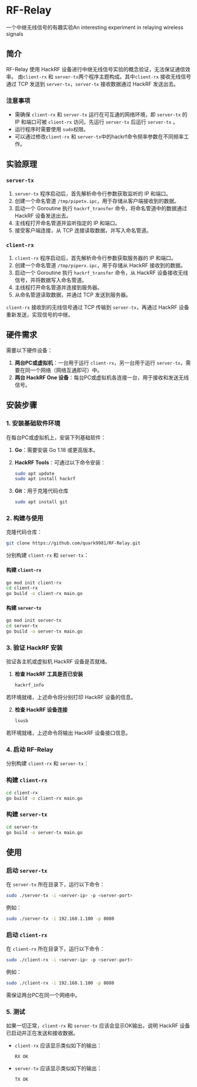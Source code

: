 # RF-Relay
一个中继无线信号的有趣实验An interesting experiment in relaying wireless signals
## 简介
RF-Relay 使用 HackRF 设备进行中继无线信号实验的概念验证，无法保证通信效率。
由`client-rx` 和 `server-tx`两个程序主题构成。其中`client-rx` 接收无线信号通过 TCP 发送到 `server-tx`，`server-tx` 接收数据通过 HackRF 发送出去。
### 注意事项

- 需确保 `client-rx` 和 `server-tx` 运行在可互通的网络环境，即 `server-tx` 的 IP 和端口可被 `client-rx` 访问，先运行 `server-tx` 后运行 `server-tx` 。
- 运行程序时需要使用 `sudo`权限。
- 可以通过修改`client-rx` 和 `server-tx`中的hackrf命令频率参数在不同频率工作。

## 实验原理
### `server-tx`

1. `server-tx` 程序启动后，首先解析命令行参数获取监听的 IP 和端口。
2. 创建一个命名管道 `/tmp/pipetx.ipc`，用于存储从客户端接收到的数据。
3. 启动一个 Goroutine 执行 `hackrf_transfer` 命令，将命名管道中的数据通过 HackRF 设备发送出去。
4. 主线程打开命名管道并监听指定的 IP 和端口。
5. 接受客户端连接，从 TCP 连接读取数据，并写入命名管道。

### `client-rx`

1. `client-rx` 程序启动后，首先解析命令行参数获取服务器的 IP 和端口。
2. 创建一个命名管道 `/tmp/piperx.ipc`，用于存储从 HackRF 接收到的数据。
3. 启动一个 Goroutine 执行 `hackrf_transfer` 命令，从 HackRF 设备接收无线信号，并将数据写入命名管道。
4. 主线程打开命名管道并连接到服务器。
5. 从命名管道读取数据，并通过 TCP 发送到服务器。

`client-rx` 接收到的无线信号通过 TCP 传输到 `server-tx`，再通过 HackRF 设备重新发送，实现信号的中继。

## 硬件需求

需要以下硬件设备：

1. **两台PC或虚拟机**：一台用于运行 `client-rx`，另一台用于运行 `server-tx`，需要在同一个网络（网络互通即可）中。
2. **两台 HackRF One 设备**：每台PC或虚拟机各连接一台，用于接收和发送无线信号。

## 安装步骤

### 1. 安装基础软件环境

在每台PC或虚拟机上，安装下列基础软件：

1. **Go**：需要安装 Go 1.18 或更高版本。


2. **HackRF Tools**：可通过以下命令安装：

   ```bash
   sudo apt update
   sudo apt install hackrf
   ```

3. **Git**：用于克隆代码仓库

   ```bash
   sudo apt install git
   ```

### 2. 构建与使用

克隆代码仓库：

```bash
git clone https://github.com/quark9981/RF-Relay.git
```

分别构建 `client-rx` 和 `server-tx`：

#### 构建 `client-rx`

```bash
go mod init client-rx
cd client-rx
go build -o client-rx main.go
```

#### 构建 `server-tx`

```bash
go mod init server-tx
cd server-tx
go build -o server-tx main.go
```

### 3. 验证 HackRF 安装

验证各主机或虚拟机 HackRF 设备是否就绪。

1. **检查 HackRF 工具是否已安装**

   ```bash
   hackrf_info
   ```

  若环境就绪，上述命令将分别打印 HackRF 设备的信息。

2. **检查 HackRF 设备连接**

   ```bash
   lsusb
   ```
  若环境就绪，上述命令将输出 HackRF 设备接口信息。


### 4. 启动 RF-Relay

分别构建 `client-rx` 和 `server-tx`：

### 构建 `client-rx`

```bash
cd client-rx
go build -o client-rx main.go
```

### 构建 `server-tx`

```bash
cd server-tx
go build -o server-tx main.go
```

## 使用

### 启动 `server-tx`

在 `server-tx` 所在目录下，运行以下命令：

```bash
sudo ./server-tx -i <server-ip> -p <server-port>
```

例如：

```bash
sudo ./server-tx -i 192.168.1.100 -p 8080
```

### 启动 `client-rx`

在 `client-rx` 所在目录下，运行以下命令：

```bash
sudo ./client-rx -i <server-ip> -p <server-port>
```

例如：

```bash
sudo ./client-rx -i 192.168.1.100 -p 8080
```

需保证两台PC在同一个网络中。

### 5. 测试

如果一切正常，`client-rx` 和 `server-tx` 应该会显示OK输出，说明 HackRF 设备已启动并正在发送和接收数据。

- `client-rx` 应该显示类似如下的输出：

  ```
  RX OK
  ```

- `server-tx` 应该显示类似如下的输出：

  ```
  TX OK
  ```
